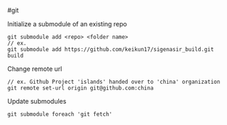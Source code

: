 #git

Initialize a submodule of an existing repo

    git submodule add <repo> <folder name>
    // ex.
    git submodule add https://github.com/keikun17/sigenasir_build.git build 

Change remote url

    // ex. Github Project 'islands' handed over to 'china' organization
    git remote set-url origin git@github.com:china

Update submodules

    git submodule foreach 'git fetch'
